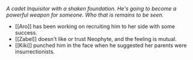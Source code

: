 *A cadet Inquisitor with a shaken foundation.  He's going to become a powerful weapon for someone.  Who that is remains to be seen.*

- [[Aro]] has been working on recruiting him to her side with some success.
- [[Zabel]] doesn't like or trust Neophyte, and the feeling is mutual.
- [[Kiki]] punched him in the face when he suggested her parents were insurrectionists.
